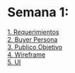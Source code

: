 # Semana 1:

<a href="/documentos/1.-Requerimientos.pdf">1. Requerimientos</a>
<br>
<a href="/documentos/2.-BuyerPersona.pdf">2. Buyer Persona</a>
<br>
<a href="/documentos/3.-PublicoObjetivo.pdf">3. Publico Objetivo</a>
<br>
<a href="/documentos/4.-Wireframe.jpg">4. Wireframe</a>
<br>
<a href="/documentos/5.-UI.jpg">5. UI</a>
